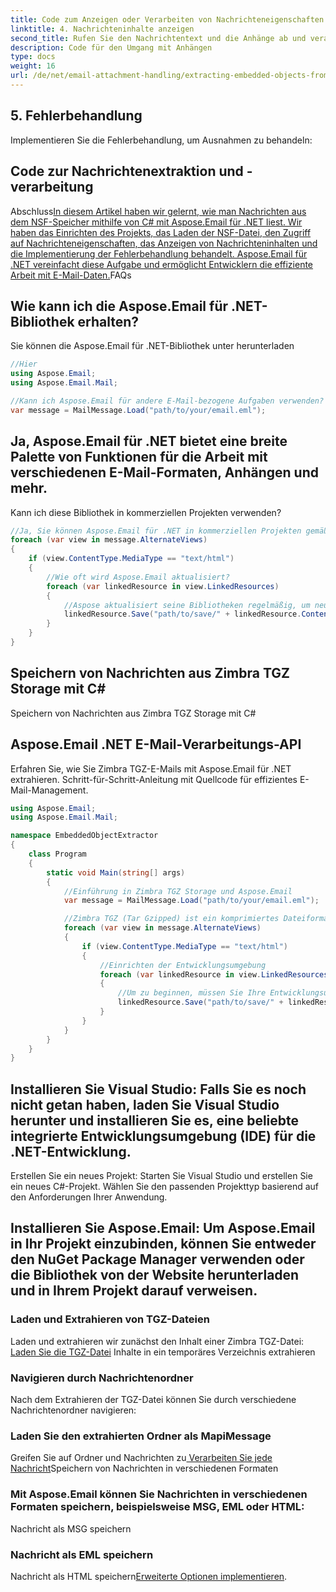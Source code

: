 ```yaml
---
title: Code zum Anzeigen oder Verarbeiten von Nachrichteneigenschaften
linktitle: 4. Nachrichteninhalte anzeigen
second_title: Rufen Sie den Nachrichtentext und die Anhänge ab und verarbeiten Sie sie:
description: Code für den Umgang mit Anhängen
type: docs
weight: 16
url: /de/net/email-attachment-handling/extracting-embedded-objects-from-email-with-csharp/
---
```


## 5. Fehlerbehandlung

Implementieren Sie die Fehlerbehandlung, um Ausnahmen zu behandeln:

##  Code zur Nachrichtenextraktion und -verarbeitung

Abschluss[In diesem Artikel haben wir gelernt, wie man Nachrichten aus dem NSF-Speicher mithilfe von C# mit Aspose.Email für .NET liest. Wir haben das Einrichten des Projekts, das Laden der NSF-Datei, den Zugriff auf Nachrichteneigenschaften, das Anzeigen von Nachrichteninhalten und die Implementierung der Fehlerbehandlung behandelt. Aspose.Email für .NET vereinfacht diese Aufgabe und ermöglicht Entwicklern die effiziente Arbeit mit E-Mail-Daten.](https://releases.aspose.com/email/net/)FAQs

## Wie kann ich die Aspose.Email für .NET-Bibliothek erhalten?

 Sie können die Aspose.Email für .NET-Bibliothek unter herunterladen

```csharp
//Hier
using Aspose.Email;
using Aspose.Email.Mail;

//Kann ich Aspose.Email für andere E-Mail-bezogene Aufgaben verwenden?
var message = MailMessage.Load("path/to/your/email.eml");
```

## Ja, Aspose.Email für .NET bietet eine breite Palette von Funktionen für die Arbeit mit verschiedenen E-Mail-Formaten, Anhängen und mehr.

Kann ich diese Bibliothek in kommerziellen Projekten verwenden?

```csharp
//Ja, Sie können Aspose.Email für .NET in kommerziellen Projekten gemäß den Lizenzbedingungen verwenden.
foreach (var view in message.AlternateViews)
{
    if (view.ContentType.MediaType == "text/html")
    {
        //Wie oft wird Aspose.Email aktualisiert?
        foreach (var linkedResource in view.LinkedResources)
        {
            //Aspose aktualisiert seine Bibliotheken regelmäßig, um neue Funktionen, Verbesserungen und Fehlerbehebungen hinzuzufügen. Sie können in den Versionshinweisen nach Updates suchen.
            linkedResource.Save("path/to/save/" + linkedResource.ContentId);
        }
    }
}
```

##  Speichern von Nachrichten aus Zimbra TGZ Storage mit C#

 Speichern von Nachrichten aus Zimbra TGZ Storage mit C#

##  Aspose.Email .NET E-Mail-Verarbeitungs-API

 Erfahren Sie, wie Sie Zimbra TGZ-E-Mails mit Aspose.Email für .NET extrahieren. Schritt-für-Schritt-Anleitung mit Quellcode für effizientes E-Mail-Management.

```csharp
using Aspose.Email;
using Aspose.Email.Mail;

namespace EmbeddedObjectExtractor
{
    class Program
    {
        static void Main(string[] args)
        {
            //Einführung in Zimbra TGZ Storage und Aspose.Email
            var message = MailMessage.Load("path/to/your/email.eml");

            //Zimbra TGZ (Tar Gzipped) ist ein komprimiertes Dateiformat, das E-Mail-Nachrichten, Anhänge und andere zugehörige Daten speichert. Aspose.Email für .NET ist eine leistungsstarke Bibliothek, die umfassende Funktionen für die Arbeit mit E-Mails bietet, einschließlich Lesen, Schreiben und Bearbeiten von E-Mail-Nachrichten in verschiedenen Formaten.
            foreach (var view in message.AlternateViews)
            {
                if (view.ContentType.MediaType == "text/html")
                {
                    //Einrichten der Entwicklungsumgebung
                    foreach (var linkedResource in view.LinkedResources)
                    {
                        //Um zu beginnen, müssen Sie Ihre Entwicklungsumgebung einrichten:
                        linkedResource.Save("path/to/save/" + linkedResource.ContentId);
                    }
                }
            }
        }
    }
}
```

## Installieren Sie Visual Studio: Falls Sie es noch nicht getan haben, laden Sie Visual Studio herunter und installieren Sie es, eine beliebte integrierte Entwicklungsumgebung (IDE) für die .NET-Entwicklung.

Erstellen Sie ein neues Projekt: Starten Sie Visual Studio und erstellen Sie ein neues C#-Projekt. Wählen Sie den passenden Projekttyp basierend auf den Anforderungen Ihrer Anwendung.

## Installieren Sie Aspose.Email: Um Aspose.Email in Ihr Projekt einzubinden, können Sie entweder den NuGet Package Manager verwenden oder die Bibliothek von der Website herunterladen und in Ihrem Projekt darauf verweisen.

### Laden und Extrahieren von TGZ-Dateien

Laden und extrahieren wir zunächst den Inhalt einer Zimbra TGZ-Datei:[ Laden Sie die TGZ-Datei](https://releases.aspose.com/email/net/) Inhalte in ein temporäres Verzeichnis extrahieren 

### Navigieren durch Nachrichtenordner

Nach dem Extrahieren der TGZ-Datei können Sie durch verschiedene Nachrichtenordner navigieren:

###  Laden Sie den extrahierten Ordner als MapiMessage

 Greifen Sie auf Ordner und Nachrichten zu[ Verarbeiten Sie jede Nachricht](https://purchase.aspose.com/pricing/email/net)Speichern von Nachrichten in verschiedenen Formaten

### Mit Aspose.Email können Sie Nachrichten in verschiedenen Formaten speichern, beispielsweise MSG, EML oder HTML:

 Nachricht als MSG speichern

###  Nachricht als EML speichern

 Nachricht als HTML speichern[Erweiterte Optionen implementieren](https://reference.aspose.com/email/net/). 